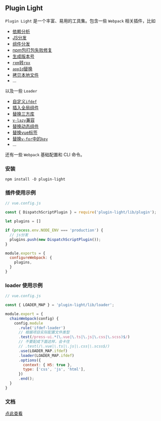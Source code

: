 ## Plugin Light

`Plugin Light` 是一个丰富、易用的工具集。包含一些 `Webpack` 相关插件，比如

- [依赖分析](./src/webpack-plugin/analyze-deps/)
- [JS分发](./src/webpack-plugin/dispatch-script/)
- [组件分发](./src/webpack-plugin/dispatch-vue/)
- [npm包打包失败修复](./src/webpack-plugin/fix-npm-package/)
- [生成版本号](./src/webpack-plugin/gen-version/)
- [`rem`转`rpx`](./src/webpack-plugin/rem-to-rpx/)
- [`appId`替换](./src/webpack-plugin/replace-app-id/)
- [拷贝本地文件](./src/webpack-plugin/transfer-local-file/)
- ...


以及一些 `Loader`

- [自定义`ifdef`](./src/webpack-loader/ifdef-loader/)
- [插入全局组件](./src/webpack-loader/insert-global-comp/)
- [替换三方库](./src/webpack-loader/replace-library/)
- [`v-lazy`兼容](./src/webpack-loader/v-lazy/)
- [替换动态组件](./src/webpack-loader/transform-dynamic-comp/)
- [替换vue标签](./src/webpack-loader/replace-template-tag/)
- [替换`v-for`中的`key`](./src/webpack-loader/replace-vue-key/)
- ...

还有一些 `Webpack` 基础配置和 CLI 命令。

### 安装

```
npm install -D plugin-light
```


### 插件使用示例

```js
// vue.config.js

const { DispatchScriptPlugin } = require('plugin-light/lib/plugin');

let plugins = []

if (process.env.NODE_ENV === 'production') {
  // js分发
  plugins.push(new DispatchScriptPlugin());
}

module.exports = {
  configureWebpack: {
    plugins,
  }
}
```

### loader 使用示例

```js
// vue.config.js

const { LOADER_MAP } = 'plugin-light/lib/loader';

module.export = {
  chainWebpack(config) {
    config.module
      .rule('ifdef-loader')
      // 根据项目实际配置文件类型
      .test(/press-ui.*(\.vue|\.ts|\.js|\.css|\.scss)$/)
      // 不要配成下面这样，会卡住
      // .test(/\.vue|\.ts|\.js|\.css|\.scss$/) 
      .use(LOADER_MAP.ifdef)
      .loader(LOADER_MAP.ifdef)
      .options({
        context: { H5: true },
        type: ['css', 'js', 'html'],
      })
      .end();
  }
}
```


### 文档

[点此查看](https://novlan1.github.io/uni-plugin-light/)
